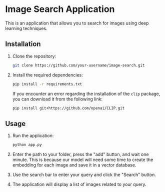 # Image Search Application

This is an application that allows you to search for images using deep learning techniques.

## Installation

1. Clone the repository:

    ```bash
    git clone https://github.com/your-username/image-search.git
    ```

2. Install the required dependencies:

    ```bash
    pip install -r requirements.txt
    ```

    If you encounter an error regarding the installation of the `clip` package, you can download it from the following link:

    ```bash
    pip install git+https://github.com/openai/CLIP.git
    ```

## Usage

1. Run the application:

    ```bash
    python app.py
    ```

2. Enter the path to your folder, press the "add" button, and wait one minute. This is because our model will need some time to create the embedding for each image and save it in a vector database.

3. Use the search bar to enter your query and click the "Search" button.

4. The application will display a list of images related to your query.
